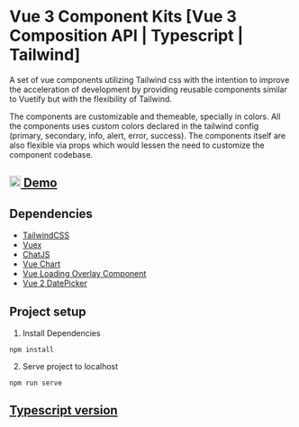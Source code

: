 # Vue 3 Component Kits [Vue 3 Composition API | Typescript | Tailwind]

A set of vue components utilizing Tailwind css with the intention to improve the acceleration of development by providing reusable components similar to Vuetify but with the flexibility of Tailwind.

The components are customizable and themeable, specially in colors. All the components uses custom colors declared in the tailwind config (primary, secondary, info, alert, error, success). The components itself are also flexible via props which would lessen the need to customize the component codebase.

## [<img width="20" src="https://www.netlify.com/v3/img/components/logomark-dark.png" alt="Pinia logo"> Demo ](https://confident-almeida-65924d.netlify.app/login)


## Dependencies

- [TailwindCSS](https://tailwindcss.com/)
- [Vuex](https://vuex.vuejs.org/)
- [ChatJS](https://www.chartjs.org/)
- [Vue Chart](https://vue-chartjs.org/)
- [Vue Loading Overlay Component](https://www.npmjs.com/package/vue-loading-overlay)
- [Vue 2 DatePicker](https://www.npmjs.com/package/vue2-datepicker)



## Project setup

1. Install Dependencies
```
npm install
```
2. Serve project to localhost
```
npm run serve
```


## [Typescript version](https://github.com/castillolianrobin/Component-Kits-Vue-3-typescript--TailwindCSS)


